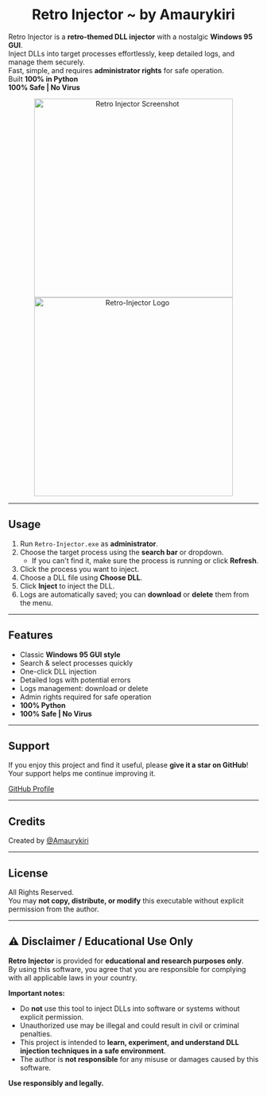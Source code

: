 # <div align="center">Retro Injector ~ by Amaurykiri</div>

Retro Injector is a **retro-themed DLL injector** with a nostalgic **Windows 95 GUI**.  
Inject DLLs into target processes effortlessly, keep detailed logs, and manage them securely.  
Fast, simple, and requires **administrator rights** for safe operation.  
Built **100% in Python**  
**100% Safe | No Virus**

<div align="center">
  <img width="400" alt="Retro Injector Screenshot" src="https://github.com/user-attachments/assets/7ca2c640-1521-433b-98e0-3b7294f3b5a1" />
  <img width="400" alt="Retro-Injector Logo" src="https://github.com/user-attachments/assets/c65a4adf-5eae-4f6e-8964-c73cea0b6024" />
</div>

---

## Usage

1. Run `Retro-Injector.exe` as **administrator**.  
2. Choose the target process using the **search bar** or dropdown.  
   - If you can't find it, make sure the process is running or click **Refresh**.  
3. Click the process you want to inject.  
4. Choose a DLL file using **Choose DLL**.  
5. Click **Inject** to inject the DLL.  
6. Logs are automatically saved; you can **download** or **delete** them from the menu.

---

## Features

- Classic **Windows 95 GUI style**  
- Search & select processes quickly  
- One-click DLL injection  
- Detailed logs with potential errors  
- Logs management: download or delete  
- Admin rights required for safe operation  
- **100% Python**  
- **100% Safe | No Virus**

---

## Support

If you enjoy this project and find it useful, please **give it a star on GitHub**!  
Your support helps me continue improving it.  

[GitHub Profile](https://github.com/Amaurykiri)

---

## Credits

Created by [@Amaurykiri](https://github.com/Amaurykiri)  

---

## License

All Rights Reserved.  
You may **not copy, distribute, or modify** this executable without explicit permission from the author.

---

## ⚠️ Disclaimer / Educational Use Only

**Retro Injector** is provided for **educational and research purposes only**.  
By using this software, you agree that you are responsible for complying with all applicable laws in your country.  

**Important notes:**  
- Do **not** use this tool to inject DLLs into software or systems without explicit permission.  
- Unauthorized use may be illegal and could result in civil or criminal penalties.  
- This project is intended to **learn, experiment, and understand DLL injection techniques in a safe environment**.  
- The author is **not responsible** for any misuse or damages caused by this software.  

**Use responsibly and legally.**
